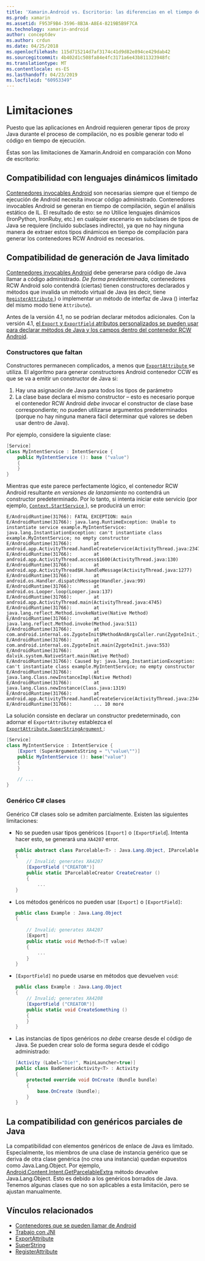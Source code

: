 ```yaml
---
title: 'Xamarin.Android vs. Escritorio: las diferencias en el tiempo de ejecución Mono'
ms.prod: xamarin
ms.assetid: F953F9B4-3596-8B3A-A8E4-8219B5B9F7CA
ms.technology: xamarin-android
author: conceptdev
ms.author: crdun
ms.date: 04/25/2018
ms.openlocfilehash: 115d715214d7af3174c41d9d82e894ce429dab42
ms.sourcegitcommit: 4b402d1c508fa84e4fc3171a6e43b811323948fc
ms.translationtype: MT
ms.contentlocale: es-ES
ms.lasthandoff: 04/23/2019
ms.locfileid: "60953349"
---
```

# <a name="limitations"></a>Limitaciones

Puesto que las aplicaciones en Android requieren generar tipos de proxy Java durante el proceso de compilación, no es posible generar todo el código en tiempo de ejecución.

Éstas son las limitaciones de Xamarin.Android en comparación con Mono de escritorio:


## <a name="limited-dynamic-language-support"></a>Compatibilidad con lenguajes dinámicos limitado

 [Contenedores invocables Android](~/android/platform/java-integration/android-callable-wrappers.md) son necesarias siempre que el tiempo de ejecución de Android necesita invocar código administrado. Contenedores invocables Android se generan en tiempo de compilación, según el análisis estático de IL. El resultado de esto: se *no* Utilice lenguajes dinámicos (IronPython, IronRuby, etc.) en cualquier escenario en subclases de tipos de Java se requiere (incluido subclases indirecto), ya que no hay ninguna manera de extraer estos tipos dinámicos en tiempo de compilación para generar los contenedores RCW Android es necesarios.


## <a name="limited-java-generation-support"></a>Compatibilidad de generación de Java limitado

[Contenedores invocables Android](~/android/platform/java-integration/android-callable-wrappers.md) debe generarse para código de Java llamar a código administrado. *De forma predeterminada*, contenedores RCW Android solo contendrá (ciertas) tienen constructores declarados y métodos que invalida un método virtual de Java (es decir, tiene [ `RegisterAttribute` ](https://developer.xamarin.com/api/type/Android.Runtime.RegisterAttribute/)) o implementar un método de interfaz de Java () interfaz del mismo modo tiene `Attribute`).
  
Antes de la versión 4.1, no se podrían declarar métodos adicionales. Con la versión 4.1, [el `Export` y `ExportField` atributos personalizados se pueden usar para declarar métodos de Java y los campos dentro del contenedor RCW Android](~/android/platform/java-integration/working-with-jni.md).

### <a name="missing-constructors"></a>Constructores que faltan

Constructores permanecen complicados, a menos que [ `ExportAttribute` ](https://developer.xamarin.com/api/type/Java.Interop.ExportAttribute) se utiliza. El algoritmo para generar constructores Android contenedor CCW es que se va a emitir un constructor de Java si:

1. Hay una asignación de Java para todos los tipos de parámetro
2. La clase base declara el mismo constructor &ndash; esto es necesario porque el contenedor RCW Android *debe* invocar el constructor de clase base correspondiente; no pueden utilizarse argumentos predeterminados (porque no hay ninguna manera fácil determinar qué valores se deben usar dentro de Java).

Por ejemplo, considere la siguiente clase:

```csharp
[Service]
class MyIntentService : IntentService {
    public MyIntentService (): base ("value")
    {
    }
}
```

Mientras que este parece perfectamente lógico, el contenedor RCW Android resultante *en versiones de lanzamiento* no contendrá un constructor predeterminado. Por lo tanto, si intenta iniciar este servicio (por ejemplo, [ `Context.StartService` ](https://developer.xamarin.com/api/member/Android.Content.Context.StartService/p/Android.Content.Intent/)), se producirá un error:

```shell
E/AndroidRuntime(31766): FATAL EXCEPTION: main
E/AndroidRuntime(31766): java.lang.RuntimeException: Unable to instantiate service example.MyIntentService: java.lang.InstantiationException: can't instantiate class example.MyIntentService; no empty constructor
E/AndroidRuntime(31766):        at android.app.ActivityThread.handleCreateService(ActivityThread.java:2347)
E/AndroidRuntime(31766):        at android.app.ActivityThread.access$1600(ActivityThread.java:130)
E/AndroidRuntime(31766):        at android.app.ActivityThread$H.handleMessage(ActivityThread.java:1277)
E/AndroidRuntime(31766):        at android.os.Handler.dispatchMessage(Handler.java:99)
E/AndroidRuntime(31766):        at android.os.Looper.loop(Looper.java:137)
E/AndroidRuntime(31766):        at android.app.ActivityThread.main(ActivityThread.java:4745)
E/AndroidRuntime(31766):        at java.lang.reflect.Method.invokeNative(Native Method)
E/AndroidRuntime(31766):        at java.lang.reflect.Method.invoke(Method.java:511)
E/AndroidRuntime(31766):        at com.android.internal.os.ZygoteInit$MethodAndArgsCaller.run(ZygoteInit.java:786)
E/AndroidRuntime(31766):        at com.android.internal.os.ZygoteInit.main(ZygoteInit.java:553)
E/AndroidRuntime(31766):        at dalvik.system.NativeStart.main(Native Method)
E/AndroidRuntime(31766): Caused by: java.lang.InstantiationException: can't instantiate class example.MyIntentService; no empty constructor
E/AndroidRuntime(31766):        at java.lang.Class.newInstanceImpl(Native Method)
E/AndroidRuntime(31766):        at java.lang.Class.newInstance(Class.java:1319)
E/AndroidRuntime(31766):        at android.app.ActivityThread.handleCreateService(ActivityThread.java:2344)
E/AndroidRuntime(31766):        ... 10 more
```

La solución consiste en declarar un constructor predeterminado, con adornar el `ExportAttribute`y establezca el [ `ExportAttribute.SuperStringArgument` ](https://developer.xamarin.com/api/property/Java.Interop.ExportAttribute.SuperArgumentsString/): 

```csharp
[Service]
class MyIntentService : IntentService {
    [Export (SuperArgumentsString = "\"value\"")]
    public MyIntentService (): base("value")
    {
    }

    // ...
}
```


### <a name="generic-c-classes"></a>Genérico C# clases

Genérico C# clases solo se admiten parcialmente. Existen las siguientes limitaciones:


-   No se pueden usar tipos genéricos `[Export]` o `[ExportField`]. Intenta hacer esto, se generará una `XA4207` error.

    ```csharp
    public abstract class Parcelable<T> : Java.Lang.Object, IParcelable
    {
        // Invalid; generates XA4207
        [ExportField ("CREATOR")]
        public static IParcelableCreator CreateCreator ()
        {
            ...
    }
    ```

-   Los métodos genéricos no pueden usar `[Export]` o `[ExportField]`:

    ```csharp
    public class Example : Java.Lang.Object
    {
        
        // Invalid; generates XA4207
        [Export]
        public static void Method<T>(T value)
        {
            ...
        }
    }
    ```

-   `[ExportField]` no puede usarse en métodos que devuelven `void`:

    ```csharp
    public class Example : Java.Lang.Object
    {
        // Invalid; generates XA4208
        [ExportField ("CREATOR")]
        public static void CreateSomething ()
        {
        }
    }
    ```

-   Las instancias de tipos genéricos _no debe_ crearse desde el código de Java.
    Se pueden crear solo de forma segura desde el código administrado:

    ```csharp
    [Activity (Label="Die!", MainLauncher=true)]
    public class BadGenericActivity<T> : Activity
    {
        protected override void OnCreate (Bundle bundle)
        {
            base.OnCreate (bundle);
        }
    }
    ```


## <a name="partial-java-generics-support"></a>La compatibilidad con genéricos parciales de Java

La compatibilidad con elementos genéricos de enlace de Java es limitado. Especialmente, los miembros de una clase de instancia genérico que se deriva de otra clase genérica (no crea una instancia) quedan expuestos como Java.Lang.Object. Por ejemplo, [Android.Content.Intent.GetParcelableExtra](https://developer.xamarin.com/api/member/Android.Content.Intent.GetParcelableExtra/p/System.String/) método devuelve Java.Lang.Object. Esto es debido a los genéricos borrados de Java.
Tenemos algunas clases que no son aplicables a esta limitación, pero se ajustan manualmente.


## <a name="related-links"></a>Vínculos relacionados

- [Contenedores que se pueden llamar de Android](~/android/platform/java-integration/android-callable-wrappers.md)
- [Trabajo con JNI](~/android/platform/java-integration/working-with-jni.md)
- [ExportAttribute](https://developer.xamarin.com/api/type/Java.Interop.ExportAttribute/)
- [SuperString](https://developer.xamarin.com/api/property/Java.Interop.ExportAttribute.SuperArgumentsString/)
- [RegisterAttribute](https://developer.xamarin.com/api/type/Android.Runtime.RegisterAttribute/)
